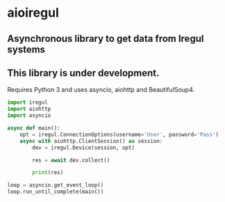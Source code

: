 # aioiregul

## Asynchronous library to get data from Iregul systems

## This library is under development.

Requires Python 3 and uses asyncio, aiohttp and BeautifulSoup4.

```python
import iregul 
import aiohttp
import asyncio

async def main():
    opt = iregul.ConnectionOptions(username='User', password='Pass')
    async with aiohttp.ClientSession() as session:
        dev = iregul.Device(session, opt)

        res = await dev.collect()

        print(res)

loop = asyncio.get_event_loop()
loop.run_until_complete(main())
```
